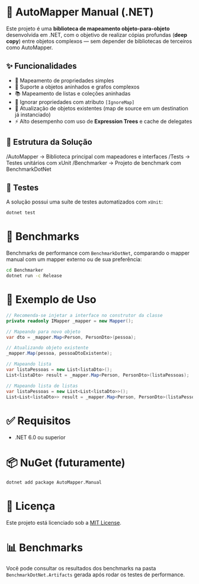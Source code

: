 # 🧠 AutoMapper Manual (.NET)

Este projeto é uma **biblioteca de mapeamento objeto-para-objeto** desenvolvida em .NET, com o objetivo de realizar cópias profundas (**deep copy**) entre objetos complexos — sem depender de bibliotecas de terceiros como AutoMapper.

## ✨ Funcionalidades

- 🔁 Mapeamento de propriedades simples
- 🧩 Suporte a objetos aninhados e grafos complexos
- 📚 Mapeamento de listas e coleções aninhadas
- 🚫 Ignorar propriedades com atributo `[IgnoreMap]`
- 🔄 Atualização de objetos existentes (map de source em um destination já instanciado)
- ⚡ Alto desempenho com uso de **Expression Trees** e cache de delegates

## 📁 Estrutura da Solução

/AutoMapper → Biblioteca principal com mapeadores e interfaces /Tests → Testes unitários com xUnit /Benchmarker → Projeto de benchmark com BenchmarkDotNet


## 🧪 Testes

A solução possui uma suíte de testes automatizados com `xUnit`:

```bash
dotnet test
```

# 🚀 Benchmarks

Benchmarks de performance com `BenchmarkDotNet`, comparando o mapper manual com um mapper externo ou de sua preferência:

```bash
cd Benchmarker
dotnet run -c Release
```

# 📌 Exemplo de Uso

```csharp
// Recomenda-se injetar a interface no construtor da classe
private readonly IMapper _mapper = new Mapper();

// Mapeando para novo objeto
var dto = _mapper.Map<Person, PersonDto>(pessoa);

// Atualizando objeto existente
_mapper.Map(pessoa, pessoaDtoExistente);

// Mapeando lista
var listaPessoas = new List<listaDto>();
List<listaDto> result = _mapper.Map<Person, PersonDto>(listaPessoas);

// Mapeando lista de listas
var listaPessoas = new List<List<listaDto>>();
List<List<listaDto>> result = _mapper.Map<Person, PersonDto>(listaPessoas);
```

# ✅ Requisitos

- .NET 6.0 ou superior

# 📦 NuGet (futuramente)

```bash
dotnet add package AutoMapper.Manual
```

# 📝 Licença

Este projeto está licenciado sob a [MIT License](LICENSE).

# 📊 Benchmarks

Você pode consultar os resultados dos benchmarks na pasta `BenchmarkDotNet.Artifacts` gerada após rodar os testes de performance.
